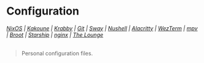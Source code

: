 # Configuration

###### [NixOS](etc/nixos/configuration.nix) | [Kakoune](config/kak/kakrc) | [Krabby](config/krabby/config.js) | [Git](config/git/config) | [Sway](config/sway/config) | [Nushell](config/nu/config.toml) | [Alacritty](config/alacritty/alacritty.yml) | [WezTerm](config/wezterm/wezterm.lua) | [mpv](config/mpv/mpv.conf) | [Broot](config/broot/conf.toml) | [Starship](config/starship.toml) | [nginx](etc/nginx/nginx.conf) | [The Lounge](home/thelounge/config.js)

> Personal configuration files.
